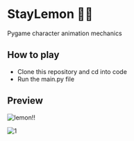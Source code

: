 # StayLemon 🍋🐶
Pygame character animation mechanics

## How to play
- Clone this repository and cd into code
- Run the main.py file

## Preview
![lemon!!](https://github.com/user-attachments/assets/8637fd4c-dd90-4de6-8bf8-23a1fa5c0624)

![1](https://github.com/user-attachments/assets/4c8d034f-3dfe-4e0f-9bd2-ad553d022319)

